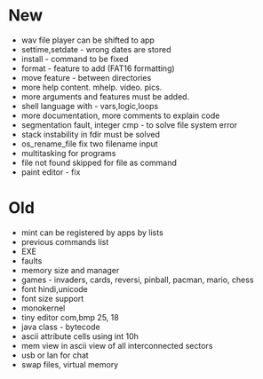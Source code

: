 New
===

* wav file player can be shifted to app
* settime,setdate - wrong dates are stored
* install - command to be fixed
* format - feature to add (FAT16 formatting)
* move feature - between directories
* more help content. mhelp. video. pics.
* more arguments and features must be added.
* shell language with - vars,logic,loops
* more documentation, more comments to explain code
* segmentation fault, integer cmp - to solve file system error
* stack instability in fdir must be solved
* os_rename_file fix two filename input
* multitasking for programs
* file not found skipped for file as command
* paint editor - fix

Old
===

* mint can be registered by apps by lists
* previous commands list
* EXE
* faults
* memory size and manager
* games - invaders, cards, reversi, pinball, pacman, mario, chess
* font hindi,unicode
* font size support
* monokernel
* tiny editor com,bmp 25, 18
* java class - bytecode
* ascii attribute cells using int 10h
* mem view in ascii view of all interconnected sectors
* usb or lan for chat
* swap files, virtual memory
